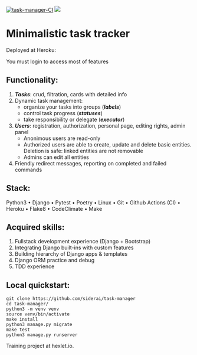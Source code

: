 [![task-manager-CI](https://github.com/siderai/task-manager/actions/workflows/task-manager-CI.yml/badge.svg)](https://github.com/siderai/task-manager/actions/workflows/task-manager-CI.yml)
<a href="https://codeclimate.com/github/siderai/task-manager/test_coverage"><img src="https://api.codeclimate.com/v1/badges/777d2c6fdc6f40625215/test_coverage" /></a>

# Minimalistic task tracker

Deployed at Heroku: 

You must login to access most of features

## Functionality:

1. ***Tasks***: crud, filtration, cards with detailed info
2. Dynamic task management: 
      - organize your tasks into groups (***labels***) 
      - control task progress (***statuses***)
      - take responsibility or delegate (***executor***)
3. ***Users***: registration, authorization, personal page, editing rights, admin panel
      - Anonimous users are read-only
      - Authorized users are able to create, update and delete basic entities. Deletion is safe: linked entities are not removable
      - Admins can edit all entities
4. Friendly redirect messages, reporting on completed and failed commands



## Stack:

Python3
• Django
• Pytest
• Poetry
• Linux
• Git
• Github Actions (CI)
• Heroku
• Flake8
• CodeClimate
• Make

## Acquired skills: 
1. Fullstack development experience (Django + Bootstrap)
2. Integrating Django built-ins with custom features
3. Building hierarсhy of Django apps & templates
4. Django ORM practice and debug
5. TDD experience


## Local quickstart:

``` 
git clone https://github.com/siderai/task-manager
cd task-manager/
python3 -m venv venv
source venv/bin/activate
make install
python3 manage.py migrate
make test
python3 manage.py runserver
```

Training project at hexlet.io.


